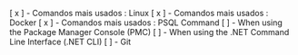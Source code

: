 [ x ] - Comandos mais usados : Linux
[ x ] - Comandos mais usados : Docker
[ x ] - Comandos mais usados : PSQL Command
[ ] - When using the Package Manager Console (PMC)
[ ] - When using the .NET Command Line Interface (.NET CLI)
[ ] - Git
